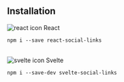 ## Installation

<img src="/framework/react.svg" alt="react icon"/> React

```
npm i --save react-social-links
```

<br/>
<img src="/framework/svelte.svg" alt="svelte icon"/> Svelte

```
npm i --save-dev svelte-social-links
```